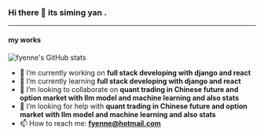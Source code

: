 ### Hi there 👋 its siming yan .

---
#### my works
![fyenne's GitHub stats](https://github-readme-stats.vercel.app/api?username=fyenne&count_private=true&show_icons=true&theme=dracula) 

- 🔭 I’m currently working on **full stack developing with django and react**
- 🌱 I’m currently learning **full stack developing with django and react**
- 👯 I’m looking to collaborate on **quant trading in Chinese future and option market with llm model and machine learning and also stats**
- 🤔 I’m looking for help with **quant trading in Chinese future and option market with llm model and machine learning and also stats**
- 📫 How to reach me: **fyenne@hotmail.com**
